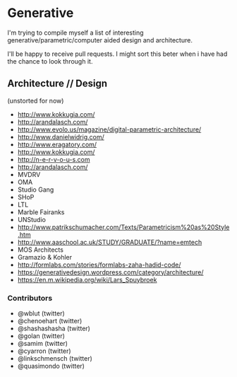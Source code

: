 # Generative 

I'm trying to compile myself a list of interesting generative/parametric/computer aided design and architecture.

I'll be happy to receive pull requests. I might sort this beter when i have had the chance to look through it. 


## Architecture // Design 

(unstorted for now)

 - http://www.kokkugia.com/
 - http://arandalasch.com/
 - http://www.evolo.us/magazine/digital-parametric-architecture/
 - http://www.danielwidrig.com/
 - http://www.eragatory.com/
 - http://www.kokkugia.com/
 - http://n-e-r-v-o-u-s.com
 - http://arandalasch.com/
 - MVDRV
 - OMA
 - Studio Gang
 - SHoP
 - LTL 
 - Marble Fairanks
 - UNStudio
 - http://www.patrikschumacher.com/Texts/Parametricism%20as%20Style.htm
 - http://www.aaschool.ac.uk/STUDY/GRADUATE/?name=emtech
 - MOS Architects
 - Gramazio & Kohler
 - http://formlabs.com/stories/formlabs-zaha-hadid-code/
 - https://generativedesign.wordpress.com/category/architecture/
 - https://en.m.wikipedia.org/wiki/Lars_Spuybroek

### Contributors 

 - @wblut (twitter)
 - @chenoehart (twitter)
 - @shashashasha (twitter)
 - @golan (twitter)
 - @samim (twitter)
 - @cyarron (twitter)
 - @linkschmensch (twitter)
 - @quasimondo (twitter)
 
